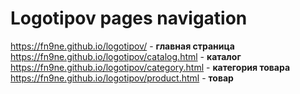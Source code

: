 # Logotipov pages navigation
https://fn9ne.github.io/logotipov/ - **главная страница**
https://fn9ne.github.io/logotipov/catalog.html - **каталог**
https://fn9ne.github.io/logotipov/category.html - **категория товара**
https://fn9ne.github.io/logotipov/product.html - **товар**

